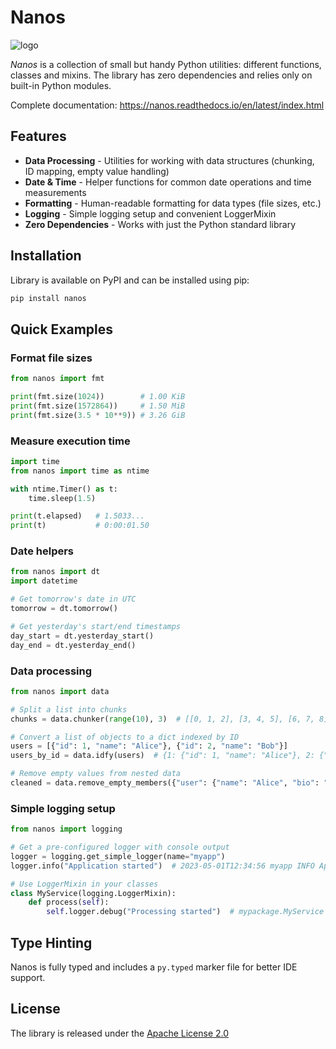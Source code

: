 # Nanos

![logo](docs/source/_static/nanos_logo.png)

*Nanos* is a collection of small but handy Python utilities: different
functions, classes and mixins. The library has zero dependencies and relies
only on built-in Python modules.

Complete documentation: https://nanos.readthedocs.io/en/latest/index.html

## Features

* **Data Processing** - Utilities for working with data structures (chunking, ID mapping, empty value handling)
* **Date & Time** - Helper functions for common date operations and time measurements
* **Formatting** - Human-readable formatting for data types (file sizes, etc.)
* **Logging** - Simple logging setup and convenient LoggerMixin
* **Zero Dependencies** - Works with just the Python standard library

## Installation

Library is available on PyPI and can be installed using pip:

```bash
pip install nanos
```

## Quick Examples

### Format file sizes

```python
from nanos import fmt

print(fmt.size(1024))        # 1.00 KiB
print(fmt.size(1572864))     # 1.50 MiB
print(fmt.size(3.5 * 10**9)) # 3.26 GiB
```

### Measure execution time

```python
import time
from nanos import time as ntime

with ntime.Timer() as t:
    time.sleep(1.5)

print(t.elapsed)   # 1.5033...
print(t)           # 0:00:01.50
```

### Date helpers

```python
from nanos import dt
import datetime

# Get tomorrow's date in UTC
tomorrow = dt.tomorrow()

# Get yesterday's start/end timestamps
day_start = dt.yesterday_start()
day_end = dt.yesterday_end()
```

### Data processing

```python
from nanos import data

# Split a list into chunks
chunks = data.chunker(range(10), 3)  # [[0, 1, 2], [3, 4, 5], [6, 7, 8], [9]]

# Convert a list of objects to a dict indexed by ID
users = [{"id": 1, "name": "Alice"}, {"id": 2, "name": "Bob"}]
users_by_id = data.idfy(users)  # {1: {"id": 1, "name": "Alice"}, 2: {"id": 2, "name": "Bob"}}

# Remove empty values from nested data
cleaned = data.remove_empty_members({"user": {"name": "Alice", "bio": ""}})  # {"user": {"name": "Alice"}}
```

### Simple logging setup

```python
from nanos import logging

# Get a pre-configured logger with console output
logger = logging.get_simple_logger(name="myapp")
logger.info("Application started")  # 2023-05-01T12:34:56 myapp INFO Application started

# Use LoggerMixin in your classes
class MyService(logging.LoggerMixin):
    def process(self):
        self.logger.debug("Processing started")  # mypackage.MyService DEBUG Processing started
```

## Type Hinting

Nanos is fully typed and includes a `py.typed` marker file for better IDE support.

## License

The library is released under the [Apache License 2.0](LICENSE)
